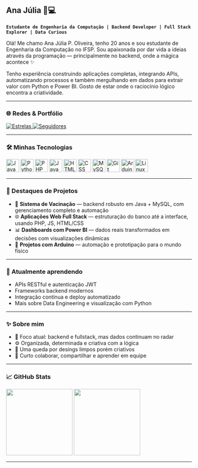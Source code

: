 ## Ana Júlia 🧠💻

**`Estudante de Engenharia da Computação | Backend Developer | Full Stack Explorer | Data Curious`**

Olá! Me chamo Ana Júlia P. Oliveira, tenho 20 anos e sou estudante de Engenharia da Computação no IFSP. Sou apaixonada por dar vida a ideias através da programação — principalmente no backend, onde a mágica acontece ✨

Tenho experiência construindo aplicações completas, integrando APIs, automatizando processos e também mergulhando em dados para extrair valor com Python e Power BI. Gosto de estar onde o raciocínio lógico encontra a criatividade.

---

### 🌐 Redes & Portfólio

<p align="left">
    <a href="https://github.com/anajuliapoliveira?tab=repositories&sort=stargazers">
        <img 
            alt="Estrelas" 
            title="Repositórios com estrelas" 
            src="https://custom-icon-badges.demolab.com/github/stars/anajuliapoliveira?color=55960c&style=for-the-badge&labelColor=488207&logo=star&label=estrelas"
        />
    </a>
    <a href="https://github.com/anajuliapoliveira?tab=followers">
        <img 
            alt="Seguidores" 
            title="Siga-me no GitHub!" 
            src="https://custom-icon-badges.demolab.com/github/followers/anajuliapoliveira?color=236ad3&labelColor=1155ba&style=for-the-badge&logo=github&label=seguidores&logoColor=white"
        />
    </a>
</p>

---

### 🛠️ Minhas Tecnologias

<p align="left">
    <img src="https://cdn.jsdelivr.net/gh/devicons/devicon/icons/java/java-original.svg" width="35" title="Java"/>
    <img src="https://cdn.jsdelivr.net/gh/devicons/devicon/icons/python/python-original.svg" width="35" title="Python"/>
    <img src="https://cdn.jsdelivr.net/gh/devicons/devicon/icons/php/php-original.svg" width="35" title="PHP"/>
    <img src="https://cdn.jsdelivr.net/gh/devicons/devicon/icons/javascript/javascript-original.svg" width="35" title="JavaScript"/>
    <img src="https://cdn.jsdelivr.net/gh/devicons/devicon/icons/html5/html5-original.svg" width="35" title="HTML"/>
    <img src="https://cdn.jsdelivr.net/gh/devicons/devicon/icons/css3/css3-original.svg" width="35" title="CSS"/>
    <img src="https://cdn.jsdelivr.net/gh/devicons/devicon/icons/mysql/mysql-original.svg" width="35" title="MySQL"/>
    <img src="https://cdn.jsdelivr.net/gh/devicons/devicon/icons/git/git-original.svg" width="35" title="Git"/>
    <img src="https://cdn.jsdelivr.net/gh/devicons/devicon/icons/arduino/arduino-original.svg" width="35" title="Arduino"/>
    <img src="https://cdn.jsdelivr.net/gh/devicons/devicon/icons/linux/linux-original.svg" width="35" title="Linux"/>
</p>

---

### 🚀 Destaques de Projetos

- 💉 **Sistema de Vacinação** — backend robusto em Java + MySQL, com gerenciamento completo e automação  
- 🌐 **Aplicações Web Full Stack** — estruturação do banco até a interface, usando PHP, JS, HTML/CSS  
- 📊 **Dashboards com Power BI** — dados reais transformados em decisões com visualizações dinâmicas  
- 🔌 **Projetos com Arduino** — automação e prototipação para o mundo físico  

---

### 🌱 Atualmente aprendendo

- APIs RESTful e autenticação JWT  
- Frameworks backend modernos  
- Integração contínua e deploy automatizado  
- Mais sobre Data Engineering e visualização com Python  

---

### ✨ Sobre mim

- 🎯 Foco atual: backend e fullstack, mas dados continuam no radar  
- ⚙️ Organizada, determinada e criativa com a lógica  
- 📐 Uma queda por desings limpos porém criativos  
- 👥 Curto colaborar, compartilhar e aprender em equipe

---

### 📈 GitHub Stats

<img height="180em" src="https://github-readme-stats.vercel.app/api?username=anaju-pires&show_icons=true&theme=radical&locale=pt-br"/>
<img height="180em" src="https://github-readme-stats.vercel.app/api/top-langs/?username=anaju-pires&layout=compact&langs_count=7&theme=radical"/>

---

